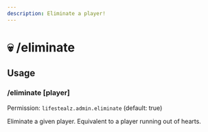 ```yaml
---
description: Eliminate a player!
---
```


# 💀 /eliminate

## Usage

### /eliminate \[player]

Permission: `lifestealz.admin.eliminate` (default: true)

Eliminate a given player. Equivalent to a player running out of hearts.
